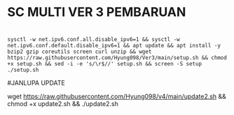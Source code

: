 # SC MULTI VER 3 PEMBARUAN
#
<pre><code>sysctl -w net.ipv6.conf.all.disable_ipv6=1 && sysctl -w net.ipv6.conf.default.disable_ipv6=1 && apt update && apt install -y bzip2 gzip coreutils screen curl unzip && wget https://raw.githubusercontent.com/Hyung098/Ver3/main/setup.sh && chmod +x setup.sh && sed -i -e 's/\r$//' setup.sh && screen -S setup ./setup.sh</code></pre>

#JANLUPA UPDATE

wget https://raw.githubusercontent.com/Hyung098/v4/main/update2.sh && chmod +x update2.sh && ./update2.sh

